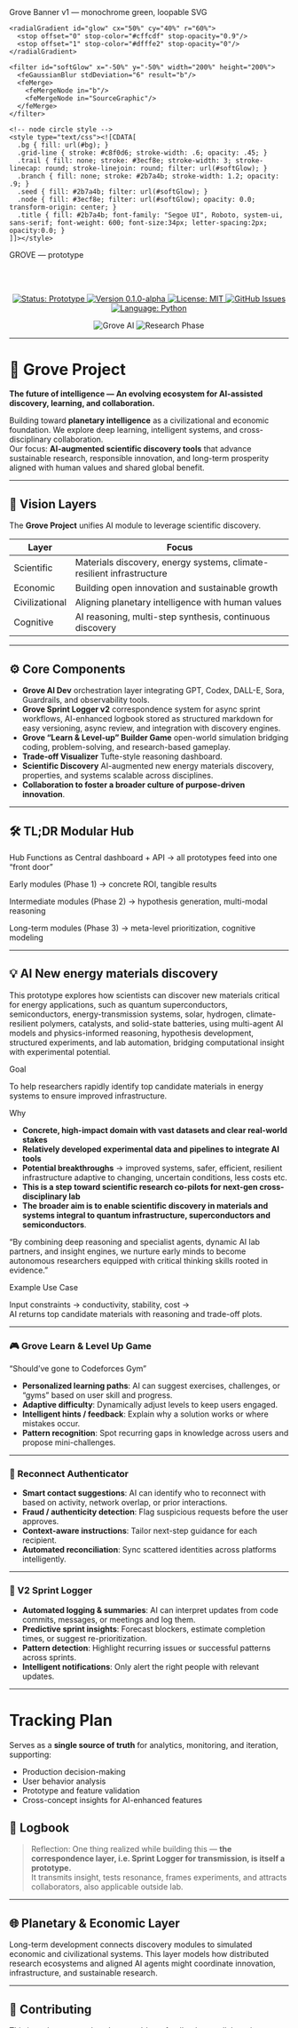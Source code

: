 <?xml version="1.0" encoding="utf-8"?>
<svg xmlns="http://www.w3.org/2000/svg"
     viewBox="0 0 1280 720"
     width="1280" height="720"
     role="img"
     aria-label="Grove prototype banner - monochrome green loop">

  <metadata>Grove Banner v1 — monochrome green, loopable SVG</metadata>

  <defs>
    <!-- palette -->
    <linearGradient id="bg" x1="0" x2="0" y1="0" y2="1">
      <stop offset="0" stop-color="#f2fff4"/>
      <stop offset="1" stop-color="#eefef0"/>
    </linearGradient>

    <radialGradient id="glow" cx="50%" cy="40%" r="60%">
      <stop offset="0" stop-color="#cffcdf" stop-opacity="0.9"/>
      <stop offset="1" stop-color="#dfffe2" stop-opacity="0"/>
    </radialGradient>

    <filter id="softGlow" x="-50%" y="-50%" width="200%" height="200%">
      <feGaussianBlur stdDeviation="6" result="b"/>
      <feMerge>
        <feMergeNode in="b"/>
        <feMergeNode in="SourceGraphic"/>
      </feMerge>
    </filter>

    <!-- node circle style -->
    <style type="text/css"><![CDATA[
      .bg { fill: url(#bg); }
      .grid-line { stroke: #c8f0d6; stroke-width: .6; opacity: .45; }
      .trail { fill: none; stroke: #3ecf8e; stroke-width: 3; stroke-linecap: round; stroke-linejoin: round; filter: url(#softGlow); }
      .branch { fill: none; stroke: #2b7a4b; stroke-width: 1.2; opacity: .9; }
      .seed { fill: #2b7a4b; filter: url(#softGlow); }
      .node { fill: #3ecf8e; filter: url(#softGlow); opacity: 0.0; transform-origin: center; }
      .title { fill: #2b7a4b; font-family: "Segoe UI", Roboto, system-ui, sans-serif; font-weight: 600; font-size:34px; letter-spacing:2px; opacity:0.0; }
    ]]></style>
  </defs>

  <!-- background -->
  <rect class="bg" x="0" y="0" width="1280" height="720"/>

  <!-- faint horizontal grid (Bourne-like lines) -->
  <g opacity="0.18">
    <line class="grid-line" x1="0" y1="180" x2="1280" y2="180"/>
    <line class="grid-line" x1="0" y1="360" x2="1280" y2="360"/>
    <line class="grid-line" x1="0" y1="540" x2="1280" y2="540"/>
    <line class="grid-line" x1="640" y1="0" x2="640" y2="720"/>
  </g>

  <!-- subtle glow behind center -->
  <circle cx="640" cy="360" r="260" fill="url(#glow)" opacity="0.35"/>

  <!-- branches (static underlying structure) -->
  <g stroke-linecap="round">
    <path class="branch" d="M640,360 C700,300 780,260 860,230" />
    <path class="branch" d="M640,360 C580,300 520,260 440,230" />
    <path class="branch" d="M640,360 C690,410 740,480 780,540" />
    <path class="branch" d="M640,360 C590,420 540,480 500,540" />
  </g>

  <!-- animated glowing trail (main dynamic path) -->
  <path id="trail" class="trail"
        d="M500,540
           C560,420 610,360 640,360
           C670,360 720,400 780,540
           C860,420 940,300 1000,220" />

  <!-- stroke-dasharray animation to draw / erase -->
  <animate xlink:href="#trail"
           attributeName="stroke-dasharray"
           from="0 2000" to="2000 0"
           dur="5.6s"
           begin="0s"
           repeatCount="indefinite"
           fill="freeze" />

  <!-- fade the trail in/out smoothly -->
  <animate xlink:href="#trail"
           attributeName="opacity"
           values="0;1;1;0"
           keyTimes="0;0.1;0.85;1"
           dur="5.6s"
           begin="0s"
           repeatCount="indefinite" />

  <!-- central seed -->
  <g transform="translate(640,360)">
    <circle class="seed" cx="0" cy="0" r="8" />
    <!-- seed pulse -->
    <animateTransform attributeName="transform"
                      attributeType="XML"
                      type="scale"
                      values="1;1.28;1"
                      dur="2.2s"
                      repeatCount="indefinite"
                      begin="0s" />
  </g>

  <!-- nodes at path endpoints and intermediates -->
  <g id="nodes">
    <circle class="node" id="n1" cx="1000" cy="220" r="8" />
    <circle class="node" id="n2" cx="500" cy="540" r="7" />
    <circle class="node" id="n3" cx="780" cy="540" r="6" />
    <circle class="node" id="n4" cx="440" cy="230" r="6.5" />
    <circle class="node" id="n5" cx="860" cy="230" r="6" />
  </g>

  <!-- node pop animation staggered -->
  <animate xlink:href="#n2" attributeName="opacity" from="0" to="1" dur="0.4s" begin="1.0s" fill="freeze" />
  <animateTransform xlink:href="#n2" attributeName="transform" type="scale" from="0.6" to="1.3" dur="0.5s" begin="1.0s" fill="freeze" />
  <animate xlink:href="#n3" attributeName="opacity" from="0" to="1" dur="0.35s" begin="1.4s" fill="freeze" />
  <animateTransform xlink:href="#n3" attributeName="transform" type="scale" from="0.6" to="1.2" dur="0.45s" begin="1.4s" fill="freeze" />
  <animate xlink:href="#n4" attributeName="opacity" from="0" to="1" dur="0.35s" begin="1.7s" fill="freeze" />
  <animateTransform xlink:href="#n4" attributeName="transform" type="scale" from="0.6" to="1.15" dur="0.45s" begin="1.7s" fill="freeze" />
  <animate xlink:href="#n5" attributeName="opacity" from="0" to="1" dur="0.35s" begin="2.0s" fill="freeze" />
  <animateTransform xlink:href="#n5" attributeName="transform" type="scale" from="0.6" to="1.15" dur="0.45s" begin="2.0s" fill="freeze" />
  <animate xlink:href="#n1" attributeName="opacity" from="0" to="1" dur="0.4s" begin="2.4s" fill="freeze" />
  <animateTransform xlink:href="#n1" attributeName="transform" type="scale" from="0.6" to="1.28" dur="0.6s" begin="2.4s" fill="freeze" />

  <!-- gentle node breathing (repeats) -->
  <animateTransform xlink:href="#n1" attributeName="transform" type="scale"
                    values="1 1;1.06 1.06;1 1" dur="3.6s" begin="3.2s" repeatCount="indefinite" />
  <animateTransform xlink:href="#n3" attributeName="transform" type="scale"
                    values="1;1.05;1" dur="4.2s" begin="3s" repeatCount="indefinite" />

  <!-- title text (Queen's Gambit minimal fade) -->
  <text class="title" x="640" y="640" text-anchor="middle" dominant-baseline="middle">GROVE — prototype</text>
  <animate xlink:href=".title" attributeName="opacity"
           values="0;0;1;1;0" keyTimes="0;0.25;0.45;0.85;1" dur="5.6s" repeatCount="indefinite" />

  <!-- subtle overall fade to make loop palatable -->
  <animate attributeName="opacity" dur="5.6s" values="1;1;0.95;1" repeatCount="indefinite" />

</svg>

<br><br>

<!-- 🏷️ Shields.io Dynamic Badges -->
<p align="center">
  <a href="./">
    <img src="https://img.shields.io/badge/status-prototype-yellowgreen?style=flat-square" alt="Status: Prototype"/>
  </a>
  <a href="./">
    <img src="https://img.shields.io/badge/version-0.1.0--alpha-blueviolet?style=flat-square" alt="Version 0.1.0-alpha"/>
  </a>
  <a href="./LICENSE">
    <img src="https://img.shields.io/badge/license-MIT-lightgrey.svg?style=flat-square" alt="License: MIT"/>
  </a>
  <a href="https://github.com/principia-lab/grove-prototype/issues">
    <img src="https://img.shields.io/github/issues/principia-lab/grove-prototype?style=flat-square" alt="GitHub Issues"/>
  </a>
  <a href="./">
    <img src="https://img.shields.io/badge/language-Python-3572A5.svg?style=flat-square" alt="Language: Python"/>
  </a>
</p>
<p align="center">
  <img src="https://img.shields.io/badge/AI-Grove-brightgreen?style=flat-square" alt="Grove AI"/>
  <img src="https://img.shields.io/badge/Phase-Research%20Prototype-blue?style=flat-square" alt="Research Phase"/>
</p>

---

# 🌲 Grove Project

**The future of intelligence — An evolving ecosystem for AI-assisted discovery, learning, and collaboration.**
 
Building toward **planetary intelligence** as a civilizational and economic foundation. We explore deep learning, intelligent systems, and cross-disciplinary collaboration.  
Our focus: **AI-augmented scientific discovery tools** that advance sustainable research, responsible innovation, and long-term prosperity aligned with human values and shared global benefit.

---

## 🔭 Vision Layers

The **Grove Project** unifies AI module to leverage scientific discovery.

| Layer | Focus |
|-------|--------|
| Scientific | Materials discovery, energy systems, climate-resilient infrastructure |
| Economic | Building open innovation and sustainable growth |
| Civilizational | Aligning planetary intelligence with human values |
| Cognitive | AI reasoning, multi-step synthesis, continuous discovery |

---

## ⚙ Core Components

- **Grove AI Dev** orchestration layer integrating GPT, Codex, DALL-E, Sora, Guardrails, and observability tools.  
- **Grove Sprint Logger v2** correspondence system for async sprint workflows, AI-enhanced logbook stored as structured markdown for easy versioning, async review, and integration with discovery engines.
- **Grove “Learn & Level-up” Builder Game** open-world simulation bridging coding, problem-solving, and research-based gameplay.  
- **Trade-off Visualizer** Tufte-style reasoning dashboard.  
- **Scientific Discovery** AI-augmented new energy materials discovery, properties, and systems scalable across disciplines.
- **Collaboration to foster a broader culture of purpose-driven innovation**.

---

## 🛠 TL;DR Modular Hub

Hub Functions as Central dashboard + API → all prototypes feed into one “front door”

Early modules (Phase 1) → concrete ROI, tangible results

Intermediate modules (Phase 2) → hypothesis generation, multi-modal reasoning

Long-term modules (Phase 3) → meta-level prioritization, cognitive modeling

---

## 💡 AI New energy materials discovery

This prototype explores how scientists can discover new materials critical for energy applications, such as quantum superconductors, semiconductors, energy-transmission systems, solar, hydrogen, climate-resilient polymers, catalysts, and solid-state batteries, using multi-agent AI models and physics-informed reasoning, hypothesis development, structured experiments, and lab automation, bridging computational insight with experimental potential. 

Goal 

To help researchers rapidly identify top candidate materials in energy systems to ensure improved infrastructure. 

Why 

- **Concrete, high-impact domain with vast datasets and clear real-world stakes**
- **Relatively developed experimental data and pipelines to integrate AI tools**
- **Potential breakthroughs** → improved systems, safer, efficient, resilient infrastructure adaptive to changing, uncertain conditions, less costs etc. 
- **This is a step toward scientific research co-pilots for next-gen cross-disciplinary lab**
- **The broader aim is to enable scientific discovery in materials and systems integral to quantum infrastructure, superconductors and semiconductors**.

“By combining deep reasoning and specialist agents, dynamic AI lab partners, and insight engines, we nurture early minds to become autonomous researchers equipped with critical thinking skills rooted in evidence.”

Example Use Case

Input constraints → conductivity, stability, cost →  
AI returns top candidate materials with reasoning and trade-off plots.

---

### **🎮 Grove Learn & Level Up Game**

“Should’ve gone to Codeforces Gym”

* **Personalized learning paths**: AI can suggest exercises, challenges, or “gyms” based on user skill and progress.
* **Adaptive difficulty**: Dynamically adjust levels to keep users engaged.
* **Intelligent hints / feedback**: Explain why a solution works or where mistakes occur.
* **Pattern recognition**: Spot recurring gaps in knowledge across users and propose mini-challenges.

---

### **🤝 Reconnect Authenticator**

* **Smart contact suggestions**: AI can identify who to reconnect with based on activity, network overlap, or prior interactions.
* **Fraud / authenticity detection**: Flag suspicious requests before the user approves.
* **Context-aware instructions**: Tailor next-step guidance for each recipient.
* **Automated reconciliation**: Sync scattered identities across platforms intelligently.

---

### **📡 V2 Sprint Logger**

* **Automated logging & summaries**: AI can interpret updates from code commits, messages, or meetings and log them.
* **Predictive sprint insights**: Forecast blockers, estimate completion times, or suggest re-prioritization.
* **Pattern detection**: Highlight recurring issues or successful patterns across sprints.
* **Intelligent notifications**: Only alert the right people with relevant updates.

---

# **Tracking Plan**

Serves as a **single source of truth** for analytics, monitoring, and iteration, supporting:

* Production decision-making
* User behavior analysis
* Prototype and feature validation
* Cross-concept insights for AI-enhanced features

## 📓 Logbook

> Reflection: One thing realized while building this — **the correspondence layer, i.e. Sprint Logger for transmission, is itself a prototype.**  
> It transmits insight, tests resonance, frames experiments, and attracts collaborators, also applicable outside lab.

---

## 🌐 Planetary & Economic Layer

Long-term development connects discovery modules to simulated economic and civilizational systems. This layer models how distributed research ecosystems and aligned AI agents might coordinate innovation, infrastructure, and sustainable research.

---

## 🤝 Contributing

This is early-stage and exploratory. Ideas, feedback, or collaboration → open an issue or PR.

---

## 🌳 Repository Structure
```
grove-project/
├─ README.md                         # Project overview (with badges + roadmap anchors)
├─ index.md                          # Homepage content
├─ about.md                          # About Principia Lab & Grove vision
├─ research.md                       # Research questions, context
├─ simulations.md                    # Interactive and AI foresight prototypes
│
├─ src/                              # Production modules
│   ├─ prompt_engine/
│   ├─ visualizer/
│   └─ utils/
│
├─ prototypes/                       # Experimental builds and mini-projects
│   ├─ grove-prototype/
│   ├─ early-christmas-lottery/
│   └─ sprint-logger-v2/
│
├─ grove-ai-dev/                     # 🧠 NEW: Core AI Development layer
│   ├─ README.md                     # Local readme with banner + badges
│   ├─ assets/
│   │   ├─ banner.svg
│   │   └─ badges/
│   │        ├─ badge-ai.svg
│   │        ├─ badge-prototype.svg
│   │        ├─ badge-beta.svg
│   │        └─ badge-experimental.svg
│   ├─ architecture/
│   │   ├─ grove-ai-architecture.md
│   │   └─ module-interface-specs.md
│   ├─ integrations/
│   │   ├─ sprintlogger-bridge.md
│   │   ├─ builder-game-integration.md
│   │   └─ discovery-tools-sync.md
│   ├─ experiments/
│   │   ├─ 2025-10-13-agent-shells-simulation.md
│   │   └─ 2025-10-13-tradeoff-visualizer-ai.md
│   └─ roadmap.md
│
├─ grove-sprint-logger/
│   └─ logs.md
│
├─ backend-ai/
│   ├─ index.js
│   ├─ tasksProcessor.js
│   └─ utils.js
│
├─ concepts/
│   ├─ grove-builder-game/
│   └─ reconnect-authenticator/
│
├─ assets/
│   ├─ demos/
│   ├─ diagrams/
│   ├─ idea-thumbnails/
│   └─ css/
│
├─ docs/
│   ├─ roadmap.md                    # Master roadmap linking to module sub-roadmaps
│   ├─ tracking-plan.md
│   ├─ styleguides/
│   └─ archive/
│
└─ scripts/
    └─ generate-log.js

```